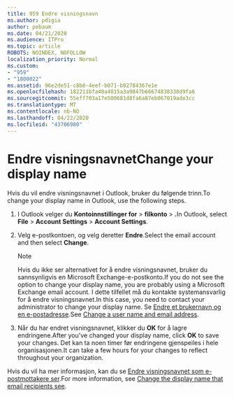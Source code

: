 ```yaml
---
title: 959 Endre visningsnavn
ms.author: pdigia
author: pebaum
ms.date: 04/21/2020
ms.audience: ITPro
ms.topic: article
ROBOTS: NOINDEX, NOFOLLOW
localization_priority: Normal
ms.custom:
- "959"
- "1800022"
ms.assetid: 96e2de51-c8b0-4eef-b071-b02784367e1e
ms.openlocfilehash: 182211bfa48a4015a3a9847b66674838338d9fa6
ms.sourcegitcommit: 55eff703a17e500681d8fa6a87eb067019ade3cc
ms.translationtype: MT
ms.contentlocale: nb-NO
ms.lasthandoff: 04/22/2020
ms.locfileid: "43706980"
---
```

# <a name="change-your-display-name"></a><span data-ttu-id="919b3-102">Endre visningsnavnet</span><span class="sxs-lookup"><span data-stu-id="919b3-102">Change your display name</span></span>
  
<span data-ttu-id="919b3-103">Hvis du vil endre visningsnavnet i Outlook, bruker du følgende trinn.</span><span class="sxs-lookup"><span data-stu-id="919b3-103">To change your display name in Outlook, use the following steps.</span></span>
  
1. <span data-ttu-id="919b3-104">I Outlook velger du **Kontoinnstillinger for** \> **filkonto** \> **.**</span><span class="sxs-lookup"><span data-stu-id="919b3-104">In Outlook, select **File** \> **Account Settings** \> **Account Settings**.</span></span>

2. <span data-ttu-id="919b3-105">Velg e-postkontoen, og velg deretter **Endre**.</span><span class="sxs-lookup"><span data-stu-id="919b3-105">Select the email account and then select **Change**.</span></span>

    > [!NOTE]
    > <span data-ttu-id="919b3-106">Hvis du ikke ser alternativet for å endre visningsnavnet, bruker du sannsynligvis en Microsoft Exchange-e-postkonto.</span><span class="sxs-lookup"><span data-stu-id="919b3-106">If you do not see the option to change your display name, you are probably using a Microsoft Exchange email account.</span></span> <span data-ttu-id="919b3-107">I dette tilfellet må du kontakte systemansvarlig for å endre visningsnavnet.</span><span class="sxs-lookup"><span data-stu-id="919b3-107">In this case, you need to contact your administrator to change your display name.</span></span> <span data-ttu-id="919b3-108">Se [Endre et brukernavn og en e-postadresse](https://docs.microsoft.com/office365/admin/add-users/change-a-user-name-and-email-address).</span><span class="sxs-lookup"><span data-stu-id="919b3-108">See [Change a user name and email address](https://docs.microsoft.com/office365/admin/add-users/change-a-user-name-and-email-address).</span></span>
  
3. <span data-ttu-id="919b3-109">Når du har endret visningsnavnet, klikker du **OK** for å lagre endringene.</span><span class="sxs-lookup"><span data-stu-id="919b3-109">After you've changed your display name, click **OK** to save your changes.</span></span> <span data-ttu-id="919b3-110">Det kan ta noen timer før endringene gjenspeiles i hele organisasjonen.</span><span class="sxs-lookup"><span data-stu-id="919b3-110">It can take a few hours for your changes to reflect throughout your organization.</span></span>

<span data-ttu-id="919b3-111">Hvis du vil ha mer informasjon, kan du se [Endre visningsnavnet som e-postmottakere ser](https://support.office.com/article/2b53331a-ba2a-4803-88dc-ac9fe376c8a9.aspx).</span><span class="sxs-lookup"><span data-stu-id="919b3-111">For more information, see [Change the display name that email recipients see](https://support.office.com/article/2b53331a-ba2a-4803-88dc-ac9fe376c8a9.aspx).</span></span>
  